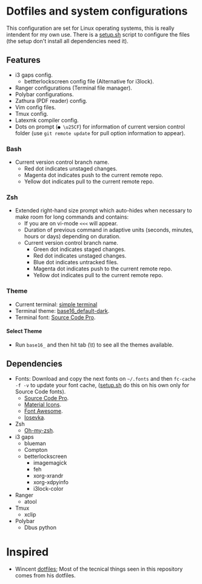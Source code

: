 # Dotfiles and system configurations

This configuration are set for Linux operating systems, this is really intendent for my own use.  There is a [setup.sh](https://github.com/fredo0522/Dotfiles/blob/master/setup.sh) script to configure the files (the setup don't install all dependencies need it).

## Features
* i3 gaps config.
    * bettterlockscreen config file (Alternative for i3lock).
* Ranger configurations (Terminal file manager).
* Polybar configurations.
* Zathura (PDF reader) config.
* Vim config files.
* Tmux config.
* Latexmk compiler config.
* Dots on prompt (`● \u25CF`) for information of current version control folder (use `git remote update` for pull option information to appear).

### Bash
* Current version control branch name.
    * Red dot indicates unstaged changes.
    * Magenta dot indicates push to the current remote repo.
    * Yellow dot indicates pull to the current remote repo.

### Zsh
* Extended right-hand size prompt which auto-hides when necessary to make room for long commands and contains:
    * If you are on vi-mode `<<<` will appear.
    * Duration of previous command in adaptive units (seconds, minutes, hours or days) depending on duration.
    * Current version control branch name.
        * Green dot indicates staged changes.
        * Red dot indicates unstaged changes.
        * Blue dot indicates untracked files.
        * Magenta dot indicates push to the current remote repo.
        * Yellow dot indicates pull to the current remote repo.

### Theme
* Current terminal: [simple terminal](https://st.suckless.org/)
* Terminal theme: [base16_default-dark](https://github.com/chriskempson/base16-shell).
* Terminal font: [Source Code Pro](https://github.com/adobe-fonts/source-code-pro).

#### Select Theme
* Run `base16_` and then hit tab (\t) to see all the themes available.

## Dependencies
* Fonts: Download and copy the next fonts on `~/.fonts` and then `fc-cache -f -v` to update your font cache, ([setup.sh](https://github.com/fredo0522/Dotfiles/blob/master/setup.sh) do this on his own only for Source Code fonts).
    * [Source Code Pro](https://github.com/adobe-fonts/source-code-pro).
    * [Material Icons](https://github.com/google/material-design-icons).
    * [Font Awesome](https://fontawesome.com/).
    * [Iosevka](https://github.com/be5invis/Iosevka/tree/master).
* Zsh
    * [Oh-my-zsh](https://github.com/robbyrussell/oh-my-zsh).
* i3 gaps
    * blueman
    * Compton
    * betterlockscreen
        * imagemagick
        * feh
        * xorg-xrandr
        * xorg-xdpyinfo
        * i3lock-color
* Ranger
    * atool
* Tmux
    * xclip
* Polybar
    * Dbus python

# Inspired
* Wincent [dotfiles](https://github.com/wincent/wincent); Most of the tecnical things seen in this repository comes from his dotfiles.

